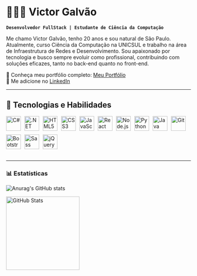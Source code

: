 # 👨🏽‍💻 Victor Galvão

**`Desenvolvedor FullStack | Estudante de Ciência da Computação`**

Me chamo Victor Galvão, tenho 20 anos e sou natural de São Paulo. Atualmente, curso Ciência da Computação na UNICSUL e trabalho na área de Infraestrutura de Redes e Desenvolvimento. Sou apaixonado por tecnologia e busco sempre evoluir como profissional, contribuindo com soluções eficazes, tanto no back-end quanto no front-end.

🔗 Conheça meu portfólio completo: [Meu Portfólio](https://victorgalvaomercante.github.io/GalvasDevPortfolio/)  
📎 Me adicione no [LinkedIn](https://www.linkedin.com/in/victor-mercante/)  

---

## 🧠 Tecnologias e Habilidades

<div style="display: flex; gap: 10px; flex-wrap: wrap;">
<img title="C#" width="40" src="https://cdn.jsdelivr.net/gh/devicons/devicon/icons/csharp/csharp-original.svg" />
  <img title=".NET" width="40" src="https://cdn.jsdelivr.net/gh/devicons/devicon/icons/dot-net/dot-net-original.svg" />

  <img title="HTML5" width="40" src="https://cdn.jsdelivr.net/gh/devicons/devicon/icons/html5/html5-original.svg" />
  <img title="CSS3" width="40" src="https://cdn.jsdelivr.net/gh/devicons/devicon/icons/css3/css3-original.svg" />
  <img title="JavaScript" width="40" src="https://cdn.jsdelivr.net/gh/devicons/devicon/icons/javascript/javascript-original.svg" />
  <img title="React" width="40" src="https://cdn.jsdelivr.net/gh/devicons/devicon/icons/react/react-original.svg" />
  <img title="Node.js" width="40" src="https://cdn.jsdelivr.net/gh/devicons/devicon/icons/nodejs/nodejs-original.svg" />
  <img title="Python" width="40" src="https://cdn.jsdelivr.net/gh/devicons/devicon/icons/python/python-original.svg" />
  <img title="Java" width="40" src="https://cdn.jsdelivr.net/gh/devicons/devicon/icons/java/java-original.svg" />
  <img title="Git" width="40" src="https://cdn.jsdelivr.net/gh/devicons/devicon/icons/git/git-original.svg" />
  <img title="Bootstrap" width="40" src="https://cdn.jsdelivr.net/gh/devicons/devicon/icons/bootstrap/bootstrap-original.svg" />
  <img title="Sass" width="40" src="https://cdn.jsdelivr.net/gh/devicons/devicon/icons/sass/sass-original.svg" />
  <img title="jQuery" width="40" src="https://cdn.jsdelivr.net/gh/devicons/devicon/icons/jquery/jquery-original.svg" />
</div>

<br/>

---

### 📊 Estatísticas

![Anurag's GitHub stats](https://github-readme-stats.vercel.app/api?username=VictorGalvaoMercante&show_icons=true)

<img 
      align="left" 
      alt="GitHub Stats" 
      height="200" 
      src="https://github-readme-stats.vercel.app/api/top-langs/?username=VictorGalvaoMercante&theme=tokyonight&layout=compact&custom_title=Tecnologias&langs_count=9" 
  />

</p>
